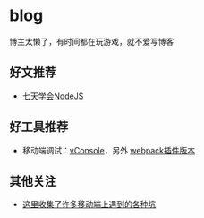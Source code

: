 # blog
博主太懒了，有时间都在玩游戏，就不爱写博客

## 好文推荐

- [七天学会NodeJS](http://nqdeng.github.io/7-days-nodejs/?spm=0.0.0.0.VR6sDD)

## 好工具推荐

- 移动端调试：[vConsole](https://github.com/WechatFE/vConsole)，另外 [webpack插件版本](https://github.com/diamont1001/vconsole-webpack-plugin)

## 其他关注
- [这里收集了许多移动端上遇到的各种坑](https://github.com/RubyLouvre/mobileHack)
